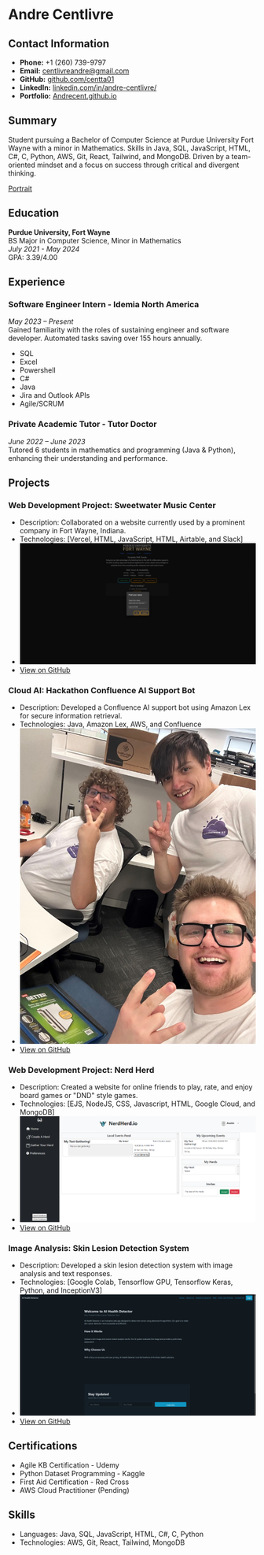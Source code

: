 # Andre Centlivre

## Contact Information
- **Phone:** +1 (260) 739-9797
- **Email:** centlivreandre@gmail.com
- **GitHub:** [github.com/centta01](https://github.com/centta01)
- **LinkedIn:** [linkedin.com/in/andre-centlivre/](https://linkedin.com/in/andre-centlivre/)
- **Portfolio:** [Andrecent.github.io](https://Andrecent.github.io)

## Summary
Student pursuing a Bachelor of Computer Science at Purdue University Fort Wayne with a minor in Mathematics. Skills in Java, SQL, JavaScript, HTML, C#, C, Python, AWS, Git, React, Tailwind, and MongoDB. Driven by a team-oriented mindset and a focus on success through critical and divergent thinking.

[Portrait](/images/portrait.jpg)

## Education
**Purdue University, Fort Wayne**  
BS Major in Computer Science, Minor in Mathematics  
*July 2021 - May 2024*  
GPA: 3.39/4.00

## Experience

### Software Engineer Intern - Idemia North America
*May 2023 – Present*  
Gained familiarity with the roles of sustaining engineer and software developer. Automated tasks saving over 155 hours annually.
- SQL
- Excel
- Powershell
- C#
- Java
- Jira and Outlook APIs
- Agile/SCRUM

### Private Academic Tutor - Tutor Doctor
*June 2022 – June 2023*  
Tutored 6 students in mathematics and programming (Java & Python), enhancing their understanding and performance.

## Projects

### Web Development Project: Sweetwater Music Center
- Description: Collaborated on a website currently used by a prominent company in Fort Wayne, Indiana.
- Technologies: [Vercel, HTML, JavaScript, HTML, Airtable, and Slack]
- ![Sweetwater Project Screenshot](images/smc.png)
- [View on GitHub](https://github.com/centta01/MyProjects)

### Cloud AI: Hackathon Confluence AI Support Bot
- Description: Developed a Confluence AI support bot using Amazon Lex for secure information retrieval.
- Technologies: Java, Amazon Lex, AWS, and Confluence
- ![Hackathon Group Photo](images/hackathon.jpg)
- [View on GitHub](https://github.com/centta01/MyProjects)

### Web Development Project: Nerd Herd
- Description: Created a website for online friends to play, rate, and enjoy board games or "DND" style games.
- Technologies: [EJS, NodeJS, CSS, Javascript, HTML, Google Cloud, and MongoDB]
- ![Nerd Herd Website Screenshot](images/NerdHerd.png)
- [View on GitHub](https://github.com/centta01/NerdHerd)

### Image Analysis: Skin Lesion Detection System
- Description: Developed a skin lesion detection system with image analysis and text responses.
- Technologies: [Google Colab, Tensorflow GPU, Tensorflow Keras, Python, and InceptionV3]
- ![Skin Lesion Detection System Video](images/AI.png)
- [View on GitHub](https://github.com/centta01/PFW_SeniorCapstone_Team2)

## Certifications
- Agile KB Certification - Udemy
- Python Dataset Programming - Kaggle
- First Aid Certification - Red Cross
- AWS Cloud Practitioner (Pending)

## Skills
- Languages: Java, SQL, JavaScript, HTML, C#, C, Python
- Technologies: AWS, Git, React, Tailwind, MongoDB

